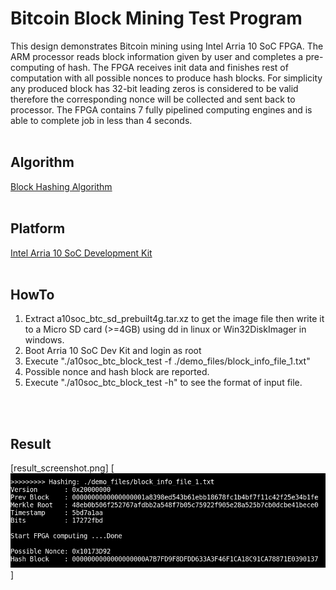 # Bitcoin Block Mining Test Program
This design demonstrates Bitcoin mining using Intel Arria 10 SoC FPGA. The ARM processor reads block information given by user and completes a pre-computing of hash. The FPGA receives init data and finishes rest of computation with all possible nonces to produce hash blocks. For simplicity any produced block has 32-bit leading zeros is considered to be valid therefore the corresponding nonce will be collected and sent back to processor. The FPGA contains 7 fully pipelined computing engines and is able to complete job in less than 4 seconds.
<br/>
<br/>

Algorithm
------
[Block Hashing Algorithm](https://en.bitcoin.it/wiki/Block_hashing_algorithm)
<br/>
<br/>

Platform
------
[Intel Arria 10 SoC Development Kit](https://www.intel.com/content/www/us/en/programmable/products/boards_and_kits/dev-kits/altera/arria-10-soc-development-kit.html)
<br/>
<br/>

HowTo
------
1. Extract a10soc_btc_sd_prebuilt4g.tar.xz to get the image file then write it to a Micro SD card (>=4GB) using dd in linux or Win32DiskImager in windows.
2. Boot Arria 10 SoC Dev Kit and login as root
3. Execute "./a10soc_btc_block_test -f ./demo_files/block_info_file_1.txt"
4. Possible nonce and hash block are reported.
5. Execute "./a10soc_btc_block_test -h" to see the format of input file.
<br/>
<br/>

Result
------
[result_screenshot.png]
[![](result_screenshot.png)]
